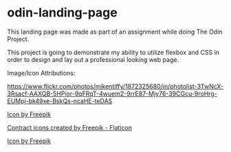 # odin-landing-page

This landing page was made as part of an assignment while doing The Odin Project.

This project is going to demonstrate my ability to utilize flexbox and CSS in order to design and lay out a professional looking web page.





Image/Icon Attributions:

https://www.flickr.com/photos/mikentiffy/1872325680/in/photolist-3TwNcX-3Rsacf-AAXQB-5HPior-9qFRqT-4wuem2-9rrE87-Mjy76-39CGcu-9roHrg-EUMpj-bk49xe-BskQs-ncaHE-teDAS

<a href="https://www.freepik.com/icon/handshake_1006555#fromView=search&term=&page=1&position=4&track=sph">Icon by Freepik</a>

<a href="https://www.flaticon.com/free-icons/contract" title="contract icons">Contract icons created by Freepik - Flaticon</a>

<a href="https://www.freepik.com/icon/profits_3467330#fromView=search&term=investment&page=1&position=0&track=ais">Icon by Freepik</a>